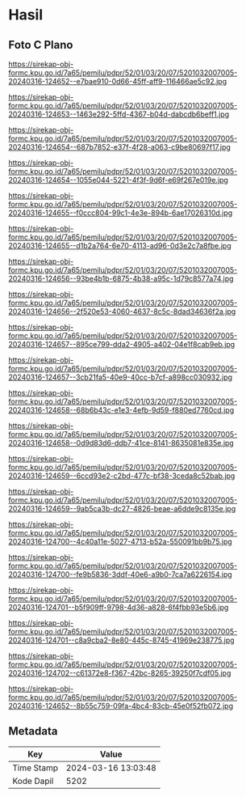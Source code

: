 # Hasil

## Foto C Plano

https://sirekap-obj-formc.kpu.go.id/7a65/pemilu/pdpr/52/01/03/20/07/5201032007005-20240316-124652--e7bae910-0d66-45ff-aff9-116466ae5c92.jpg

https://sirekap-obj-formc.kpu.go.id/7a65/pemilu/pdpr/52/01/03/20/07/5201032007005-20240316-124653--1463e292-5ffd-4367-b04d-dabcdb6beff1.jpg

https://sirekap-obj-formc.kpu.go.id/7a65/pemilu/pdpr/52/01/03/20/07/5201032007005-20240316-124654--687b7852-e37f-4f28-a063-c9be80697f17.jpg

https://sirekap-obj-formc.kpu.go.id/7a65/pemilu/pdpr/52/01/03/20/07/5201032007005-20240316-124654--1055e044-5221-4f3f-9d6f-e69f267e019e.jpg

https://sirekap-obj-formc.kpu.go.id/7a65/pemilu/pdpr/52/01/03/20/07/5201032007005-20240316-124655--f0ccc804-99c1-4e3e-894b-6ae17026310d.jpg

https://sirekap-obj-formc.kpu.go.id/7a65/pemilu/pdpr/52/01/03/20/07/5201032007005-20240316-124655--d1b2a764-6e70-4113-ad96-0d3e2c7a8fbe.jpg

https://sirekap-obj-formc.kpu.go.id/7a65/pemilu/pdpr/52/01/03/20/07/5201032007005-20240316-124656--93be4b1b-6875-4b38-a95c-1d79c8577a74.jpg

https://sirekap-obj-formc.kpu.go.id/7a65/pemilu/pdpr/52/01/03/20/07/5201032007005-20240316-124656--2f520e53-4060-4637-8c5c-8dad34636f2a.jpg

https://sirekap-obj-formc.kpu.go.id/7a65/pemilu/pdpr/52/01/03/20/07/5201032007005-20240316-124657--895ce799-dda2-4905-a402-04e1f8cab9eb.jpg

https://sirekap-obj-formc.kpu.go.id/7a65/pemilu/pdpr/52/01/03/20/07/5201032007005-20240316-124657--3cb21fa5-40e9-40cc-b7cf-a898cc030932.jpg

https://sirekap-obj-formc.kpu.go.id/7a65/pemilu/pdpr/52/01/03/20/07/5201032007005-20240316-124658--68b6b43c-e1e3-4efb-9d59-f880ed7760cd.jpg

https://sirekap-obj-formc.kpu.go.id/7a65/pemilu/pdpr/52/01/03/20/07/5201032007005-20240316-124658--0d9d83d6-ddb7-41ce-8141-8635081e835e.jpg

https://sirekap-obj-formc.kpu.go.id/7a65/pemilu/pdpr/52/01/03/20/07/5201032007005-20240316-124659--6ccd93e2-c2bd-477c-bf38-3ceda8c52bab.jpg

https://sirekap-obj-formc.kpu.go.id/7a65/pemilu/pdpr/52/01/03/20/07/5201032007005-20240316-124659--9ab5ca3b-dc27-4826-beae-a6dde9c8135e.jpg

https://sirekap-obj-formc.kpu.go.id/7a65/pemilu/pdpr/52/01/03/20/07/5201032007005-20240316-124700--4c40a11e-5027-4713-b52a-550091bb9b75.jpg

https://sirekap-obj-formc.kpu.go.id/7a65/pemilu/pdpr/52/01/03/20/07/5201032007005-20240316-124700--fe9b5836-3ddf-40e6-a9b0-7ca7a6226154.jpg

https://sirekap-obj-formc.kpu.go.id/7a65/pemilu/pdpr/52/01/03/20/07/5201032007005-20240316-124701--b5f909ff-9798-4d36-a828-6f4fbb93e5b6.jpg

https://sirekap-obj-formc.kpu.go.id/7a65/pemilu/pdpr/52/01/03/20/07/5201032007005-20240316-124701--c8a9cba2-8e80-445c-8745-41969e238775.jpg

https://sirekap-obj-formc.kpu.go.id/7a65/pemilu/pdpr/52/01/03/20/07/5201032007005-20240316-124702--c61372e8-f367-42bc-8265-39250f7cdf05.jpg

https://sirekap-obj-formc.kpu.go.id/7a65/pemilu/pdpr/52/01/03/20/07/5201032007005-20240316-124652--8b55c759-09fa-4bc4-83cb-45e0f52fb072.jpg


## Metadata

| Key        | Value               |
| ---------- | ------------------- |
| Time Stamp | 2024-03-16 13:03:48 |
| Kode Dapil | 5202                |



